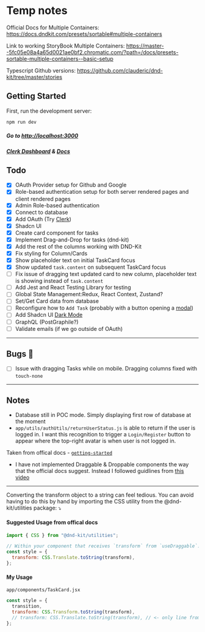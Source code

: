 # Temp notes

Official Docs for Multiple Containers:
https://docs.dndkit.com/presets/sortable#multiple-containers

Link to working StoryBook Multiple Containers:
https://master--5fc05e08a4a65d0021ae0bf2.chromatic.com/?path=/docs/presets-sortable-multiple-containers--basic-setup

Typescript Github versions:
https://github.com/clauderic/dnd-kit/tree/master/stories

## Getting Started

First, run the development server:

```bash
npm run dev
```

##### Go to [http://localhost:3000](http://localhost:3000)

##### [Clerk Dashboard](https://dashboard.clerk.com/sign-in) & [Docs](https://clerk.com/docs)

## Todo

- [x] OAuth Provider setup for Github and Google
- [x] Role-based authentication setup for both server rendered pages and client rendered pages
- [x] Admin Role-based authentication
- [x] Connect to database
- [x] Add OAuth (Try [Clerk](https://clerk.com/))
- [x] Shadcn UI
- [x] Create card component for tasks
- [x] Implement Drag-and-Drop for tasks (dnd-kit)
- [x] Add the rest of the columns working with DND-Kit
- [x] Fix styling for Column/Cards
- [x] Show placeholder text on initial TaskCard focus
- [x] Show updated `task.content` on subsequent TaskCard focus
- [ ] Fix issue of dragging text updated card to new column, placeholder text is showing instead of `task.content`
- [ ] Add Jest and React Testing Library for testing
- [ ] Global State Management:Redux, React Context, Zustand?
- [ ] Set/Get Card data from database
- [ ] Reconfigure how to `Add Task` (probably with a button opening a [modal](https://ui.shadcn.com/docs/components/dialog))
- [ ] Add Shadcn UI [Dark Mode](https://ui.shadcn.com/docs/dark-mode/next)
- [ ] GraphQL (PostGraphile?)
- [ ] Validate emails (if we go outside of OAuth)

---

## Bugs 🐞

- [ ] Issue with dragging Tasks while on mobile. Dragging columns fixed with `touch-none`

---

## Notes

- Database still in POC mode. Simply displaying first row of database at the moment
- `app/utils/authUtils/returnUserStatus.js` is able to return if the user is logged in. I want this recognition to trigger a `Login/Register` button to appear where the top-right avatar is when user is not logged in.

Taken from offical docs - [`getting-started`](https://docs.dndkit.com/introduction/getting-started)

- I have not implemented Draggable & Droppable components the way that the official docs suggest. Instead I followed guidlines from [this video](https://www.youtube.com/watch?v=RG-3R6Pu_Ik&t=1s)

---

Converting the transform object to a string can feel tedious. You can avoid having to do this by hand by importing the CSS utility from the @dnd-kit/utilities package: ⤵

#### Suggested Usage from offical docs

```jsx
import { CSS } from "@dnd-kit/utilities";

// Within your component that receives `transform` from `useDraggable`:
const style = {
  transform: CSS.Translate.toString(transform),
};
```

#### My Usage

`app/components/TaskCard.jsx`

```jsx
const style = {
  transition,
  transform: CSS.Transform.toString(transform),
  // transform: CSS.Translate.toString(transform), // <- only line from notes/official tips
};
```
